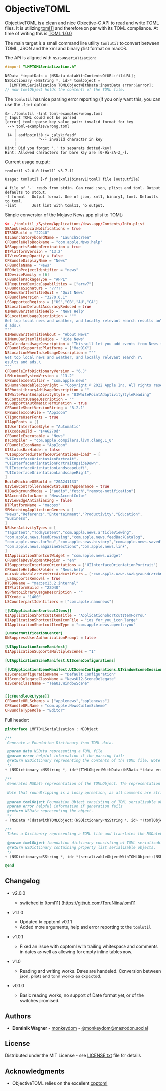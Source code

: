 # ObjectiveTOML

ObjectiveTOML is a clean and nice Objective-C API to read and write [TOML](https://github.com/toml-lang/toml) files. It is utilizing [toml11](https://github.com/ToruNiina/toml11) and therefore on par with its TOML compliance. At time of writing this is [TOML 1.0.0](https://toml.io/en/v1.0.0)

The main target is a small command line utility `tomlutil` to convert between TOML, JSON and the xml and binary plist format on macOS.

The API is aligned with `NSJSONSerialization`:

```objectivec
#import "LMPTOMLSerialization.h"

NSData *inputData = [NSData dataWithContentsOfURL:fileURL];
NSDictionary <NSString *, id>* tomlObject = 
  [LMPTOMLSerialization TOMLObjectWithData:inputData error:&error];
// now tomlObject holds the contents of the TOML file. 

```

The `tomlutil` has nice parsing error reporting (if you only want this, you can use the `-lint` option:

```
$> ./tomlutil -lint toml-examples/wrong.toml 
🚫 Input TOML could not be parsed
[error] toml::parse_key_value_pair: invalid format for key
 --> toml-examples/wrong.toml
    |
 14 | asdfpoin1!@ j= ;alskjfasdf
    |          ^--- invalid character in key
    |
Hint: Did you forget '.' to separate dotted-key?
Hint: Allowed characters for bare key are [0-9a-zA-Z_-]. 
```

Current usage output:

```
tomlutil v2.0.0 (toml11 v3.7.1)

Usage: tomlutil [-f json|xml1|binary1|toml] file [outputfile]

A file of '-' reads from stdin. Can read json, plists and toml. Output defaults to stdout.
-f format   Output format. One of json, xml1, binary1, toml. Defaults to toml.
-lint       Just lint with toml11, no output.
```

Simple conversion of the Mojave News.app plist to TOML:

```toml
$> ./tomlutil /System/Applications/News.app/Contents/Info.plist 
SBAppUsesLocalNotifications = true
DTSDKBuild = "22D40"
UILaunchStoryboardName = "LaunchScreen"
CFBundleHelpBookName = "com.apple.News.help"
NSSupportsSuddenTermination = true
DTPlatformVersion = "13.2"
UIViewGroupOpacity = false
CFBundleDisplayName = "News"
CFBundleName = "News"
HPDHelpProjectIdentifier = "news"
UIDeviceFamily = [6]
CFBundlePackageType = "APPL"
UIRequiredDeviceCapabilities = ["armv7"]
CFBundleSignature = "????"
UIMenuBarItemTitleQuit = "Quit News"
CFBundleVersion = "3270.0.1"
LSSupportedRegions = ["US","GB","AU","CA"]
NSLocationDefaultAccuracyReduced = true
UIMenuBarItemTitleHelp = "News Help"
NSLocationUsageDescription = """
Get top local news and weather, and locally relevant search results an\
d ads.\
"""
UIMenuBarItemTitleAbout = "About News"
UIMenuBarItemTitleHide = "Hide News"
NSCalendarsUsageDescription = "This will let you add events from News to your calendar."
CFBundleSupportedPlatforms = ["MacOSX"]
NSLocationWhenInUseUsageDescription = """
Get top local news and weather, and locally relevant search r\
esults and ads.\
"""
CFBundleInfoDictionaryVersion = "6.0"
LSMinimumSystemVersion = "13.2"
CFBundleIdentifier = "com.apple.news"
NSHumanReadableCopyright = "Copyright © 2022 Apple Inc. All rights reserved."
NSPhotoLibraryAddUsageDescription = ""
UIWhitePointAdaptivityStyle = "UIWhitePointAdaptivityStyleReading"
NSContactsUsageDescription = ""
NSSupportsAutomaticTermination = true
CFBundleShortVersionString = "8.2.1"
CFBundleIconFile = "AppIcon"
CTIgnoreUserFonts = true
UIAppFonts = []
UIUserInterfaceStyle = "Automatic"
DTXcodeBuild = "14A6270d"
CFBundleExecutable = "News"
DTCompiler = "com.apple.compilers.llvm.clang.1_0"
CFBundleIconName = "AppIcon"
UIStatusBarHidden = false
"UISupportedInterfaceOrientations~ipad" = [
"UIInterfaceOrientationPortrait",
"UIInterfaceOrientationPortraitUpsideDown",
"UIInterfaceOrientationLandscapeLeft",
"UIInterfaceOrientationLandscapeRight",
]
BuildMachineOSBuild = "20A241133"
UIViewControllerBasedStatusBarAppearance = true
UIBackgroundModes = ["audio","fetch","remote-notification"]
NSAccentColorName = "NewsAccentColor"
UIViewEdgeAntialiasing = false
DTPlatformName = "macosx"
SBMatchingApplicationGenres = [
"News","Reference","Entertainment","Productivity","Education",
"Business",
]
NSUserActivityTypes = [
"TagIntent","TodayIntent","com.apple.news.articleViewing",
"com.apple.news.feedBrowsing","com.apple.news.feedBackCatalog",
"com.apple.news.forYou","com.apple.news.history","com.apple.news.saved",
"com.apple.news.magazineSections","com.apple.news.link",
]
UIApplicationShortcutWidget = "com.apple.news.widget"
CFBundleDevelopmentRegion = "en"
UISupportedInterfaceOrientations = ["UIInterfaceOrientationPortrait"]
CFBundleHelpBookFolder = "News.help"
BGTaskSchedulerPermittedIdentifiers = ["com.apple.news.backgroundFetchManager"]
_LSSupportsRemoval = true
DTSDKName = "macosx13.2.internal"
DTPlatformBuild = "22D40"
NSPhotoLibraryUsageDescription = ""
DTXcode = "1400"
LSCounterpartIdentifiers = ["com.apple.nanonews"]

[[UIApplicationShortcutItems]]
UIApplicationShortcutItemTitle = "ApplicationShortcutItemForYou"
UIApplicationShortcutItemIconFile = "ios_for_you_icon_large"
UIApplicationShortcutItemType = "com.apple.news.openforyou"

[UNUserNotificationCenter]
UNSuppressUserAuthorizationPrompt = false

[UIApplicationSceneManifest]
UIApplicationSupportsMultipleScenes = "1"

[UIApplicationSceneManifest.UISceneConfigurations]

[[UIApplicationSceneManifest.UISceneConfigurations.UIWindowSceneSessionRoleApplication]]
UISceneConfigurationName = "Default Configuration"
UISceneDelegateClassName = "NewsUI2.SceneDelegate"
UISceneClassName = "TeaUI.WindowScene"


[[CFBundleURLTypes]]
CFBundleURLSchemes = ["applenews","applenewss"]
CFBundleURLName = "com.apple.NewsCustomScheme"
CFBundleTypeRole = "Editor"
```

Full header:

```objectivec
@interface LMPTOMLSerialization : NSObject

/**
 Generate a Foundation Dictionary from TOML data.

 @param data NSData representing a TOML file
 @param error helpful information if the parsing fails
 @return NSDictionary representing the contents of the TOML file. Note that given dates will be represented as NSDateComponents, use +serializationObjectWtihTOMLObject: to convert those to RFC3339 strings that can be used in JSON or PropertyList serializations.
 */
+ (NSDictionary <NSString *, id>*)TOMLObjectWithData:(NSData *)data error:(NSError **)error;

/**
 Generates NSData representation of the TOMLObject. The representation is UTF8 and can be stored directly as a TOML file.
 
 Note that roundtripping is a lossy opreation, as all comments are stripped, the allowed number formats are reduced to canonical ones and doubles might lose or gain unwanted precision.
 
 @param tomlObject Foundation Object consisting of TOML serializable objects. In addition to plist objects this contains NSDateComponent objects with y-m-d filled, h-m-s-[nanoseconds] filled, all fields filled, or all fields + timezone filled.
 @param error helpful information if generation fails
 @return NSData representing the object.
 */
+ (NSData *)dataWithTOMLObject:(NSDictionary<NSString *, id> *)tomlObject error:(NSError **)error;

/**
 Takes a Dictionary representing a TOML file and translates the NSDateComponents into RFC339 strings to be able to be serialized in JSON or PropertyLists

 @param tomlObject foundation dictionary consisting of TOML serializable objects.
 @return NSDictionary containing property list serializable objects.
 */
+ (NSDictionary<NSString *, id> *)serializableObjectWithTOMLObject:(NSDictionary<NSString *, id> *)tomlObject;

@end
```

## Changelog

* v2.0.0
   * switched to [toml11] (https://github.com/ToruNiina/toml11

* v1.1.0
   * Updated to cpptoml v0.1.1
   * Added more arguments, help and error reporting to the `tomlutil`

* v1.0.1
   * Fixed an issue with cpptoml with trailing whitespace and comments in dates as well as allowing for empty inline tables now.

* v1.0
   * Reading and writing works. Dates are handeled. Conversion between json, plists and toml works as expected.

* v0.1.0
	* Basic reading works, no support of Date format yet, or of the switches promised.  	

## Authors

* **Dominik Wagner** - [monkeydom](https://github.com/monkeydom) - [@monkeydom@mastodon.social](https://mastodon.social/@monkeydom)

## License

Distributed under the MIT License - see [LICENSE.txt](LICENSE.txt) file for details

## Acknowledgments

* ObjectiveTOML relies on the excellent [cpptoml](https://github.com/skystrife/cpptoml)

